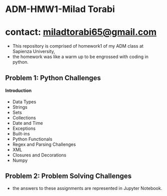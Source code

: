 # ADM-HMW1-Milad Torabi
# contact: miladtorabi65@gmail.com
- This repository is comprised of homework1 of my ADM class at Sapienza University, 
- the homework was like a warm up to be engrossed with coding in python. 
## Problem 1: Python Challenges
#### Introduction
+ Data Types
+ Strings
+ Sets
+ Collections
+ Date and Time
+ Exceptions
+ Built-ins
+ Python Functionals
+ Regex and Parsing Challenges
+ XML
+ Closures and Decorations
+ Numpy
## Problem 2: Problem Solving Challenges
+ the answers to these assignments are represented in Jupyter Notebook.

